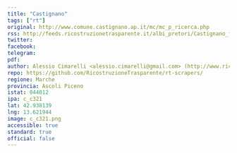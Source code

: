 ```yaml
---
title: "Castignano"
tags: ["rt"]
original: http://www.comune.castignano.ap.it/mc/mc_p_ricerca.php
rss: http://feeds.ricostruzionetrasparente.it/albi_pretori/Castignano_feed.xml
twitter: 
facebook: 
telegram: 
pdf: 
author: Alessio Cimarelli <alessio.cimarelli@gmail.com> (http://www.ricostruzionetrasparente.it)
repo: https://github.com/RicostruzioneTrasparente/rt-scrapers/
regione: Marche
provincia: Ascoli Piceno
istat: 044012
ipa: c_c321
lat: 42.938139
lng: 13.621944
image: c_c321.png
accessible: true
standard: true
official: false
---
```

